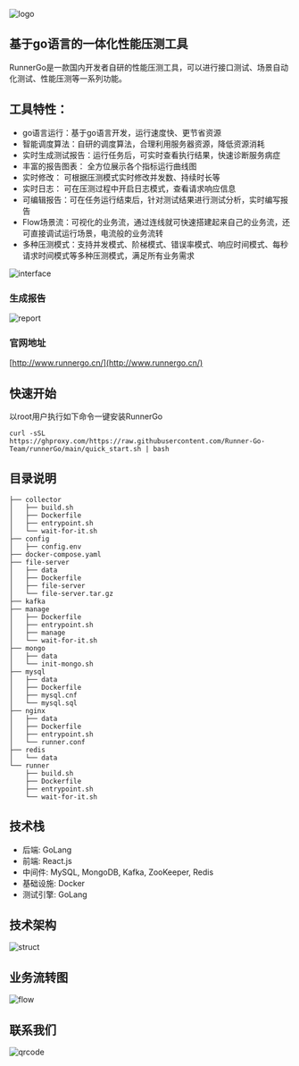 ![logo](https://apipost.oss-cn-beijing.aliyuncs.com/kunpeng/images/logo.png)  

## 基于go语言的一体化性能压测工具

RunnerGo是一款国内开发者自研的性能压测工具，可以进行接口测试、场景自动化测试、性能压测等一系列功能。

## 工具特性：
- go语言运行：基于go语言开发，运行速度快、更节省资源
- 智能调度算法：自研的调度算法，合理利用服务器资源，降低资源消耗
- 实时生成测试报告：运行任务后，可实时查看执行结果，快速诊断服务病症
- 丰富的报告图表： 全方位展示各个指标运行曲线图
- 实时修改： 可根据压测模式实时修改并发数、持续时长等
- 实时日志： 可在压测过程中开启日志模式，查看请求响应信息
- 可编辑报告：可在任务运行结束后，针对测试结果进行测试分析，实时编写报告
- Flow场景流：可视化的业务流，通过连线就可快速搭建起来自己的业务流，还可直接调试运行场景，电流般的业务流转
- 多种压测模式：支持并发模式、阶梯模式、错误率模式、响应时间模式、每秒请求时间模式等多种压测模式，满足所有业务需求

![interface](https://img.cdn.apipost.cn/runnergo/images/index.jpeg)

### 生成报告
![report](https://img.cdn.apipost.cn/runnergo/images/report.jpeg)

### 官网地址
[http://www.runnergo.cn/](http://www.runnergo.cn/)

## 快速开始

以root用户执行如下命令一键安装RunnerGo
```
curl -sSL https://ghproxy.com/https://raw.githubusercontent.com/Runner-Go-Team/runnerGo/main/quick_start.sh | bash
```



## 目录说明
```
├── collector
│   ├── build.sh
│   ├── Dockerfile
│   ├── entrypoint.sh
│   └── wait-for-it.sh
├── config
│   ├── config.env
├── docker-compose.yaml
├── file-server
│   ├── data
│   ├── Dockerfile
│   ├── file-server
│   └── file-server.tar.gz
├── kafka
├── manage
│   ├── Dockerfile
│   ├── entrypoint.sh
│   ├── manage
│   └── wait-for-it.sh
├── mongo
│   ├── data
│   └── init-mongo.sh
├── mysql
│   ├── data
│   ├── Dockerfile
│   ├── mysql.cnf
│   └── mysql.sql
├── nginx
│   ├── data
│   ├── Dockerfile
│   ├── entrypoint.sh
│   └── runner.conf
├── redis
│   └── data
└── runner
    ├── build.sh
    ├── Dockerfile
    ├── entrypoint.sh
    └── wait-for-it.sh
```


## 技术栈
- 后端: GoLang
- 前端: React.js
- 中间件: MySQL, MongoDB, Kafka, ZooKeeper, Redis
- 基础设施: Docker
- 测试引擎: GoLang

## 技术架构
![struct](https://apipost.oss-cn-beijing.aliyuncs.com/kunpeng/images/struct.png)

## 业务流转图
![flow](https://apipost.oss-cn-beijing.aliyuncs.com/kunpeng/images/flow.png)

## 联系我们
![qrcode](https://apipost.oss-cn-beijing.aliyuncs.com/kunpeng/runnergo-qrcode.jpg)
